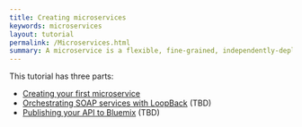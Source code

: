 ```yaml
---
title: Creating microservices
keywords: microservices
layout: tutorial
permalink: /Microservices.html
summary: A microservice is a flexible, fine-grained, independently-deployable application with a REST API that communicates with other microservices via HTTP.
---
```


This tutorial has three parts:

- [Creating your first microservice](microservice-1.html)
- [Orchestrating SOAP services with LoopBack](orchestrating-1.html) (TBD)
- [Publishing your API to Bluemix](publishing-1.html) (TBD)
